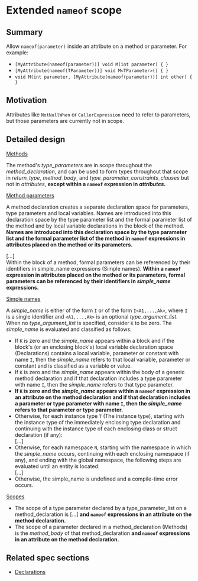 # Extended `nameof` scope

## Summary

Allow `nameof(parameter)` inside an attribute on a method or parameter.
For example:
- `[MyAttribute(nameof(parameter))] void M(int parameter) { }`
- `[MyAttribute(nameof(TParameter))] void M<TParameter>() { }`
- `void M(int parameter, [MyAttribute(nameof(parameter))] int other) { }`

## Motivation

Attributes like `NotNullWhen` or `CallerExpression` need to refer to parameters, but those parameters are currently not in scope.

## Detailed design

[Methods](https://github.com/dotnet/csharplang/blob/master/spec/classes.md#methods)

The method's *type_parameters* are in scope throughout the *method_declaration*, and can be used to form types throughout that scope in *return_type*, *method_body*, and *type_parameter_constraints_clauses* but not in *attributes*, **except within a `nameof` expression in *attributes*.**

[Method parameters](https://github.com/dotnet/csharplang/blob/master/spec/classes.md#method-parameters)

A method declaration creates a separate declaration space for parameters, type parameters and local variables. Names are introduced into this declaration space by the type parameter list and the formal parameter list of the method and by local variable declarations in the block of the method.
**Names are introduced into this declaration space by the type parameter list and the formal parameter list of the method in `nameof` expressions in attributes placed on the method or its parameters.**

\[...]   
Within the block of a method, formal parameters can be referenced by their identifiers in simple_name expressions (Simple names).
**Within a `nameof` expression in attributes placed on the method or its parameters, formal parameters can be referenced by their identifiers in *simple_name* expressions.**

[Simple names](https://github.com/dotnet/csharplang/blob/master/spec/expressions.md#simple-names)

A *simple_name* is either of the form `I` or of the form `I<A1,...,Ak>`, where `I` is a single identifier and `<A1,...,Ak>` is an optional *type_argument_list*. When no *type_argument_list* is specified, consider `K` to be zero. The *simple_name* is evaluated and classified as follows:

- If `K` is zero and the *simple_name* appears within a block and if the block's (or an enclosing block's) local variable declaration space (Declarations) contains a local variable, parameter or constant with name `I`, then the *simple_name* refers to that local variable, parameter or constant and is classified as a variable or value.
- If `K` is zero and the *simple_name* appears within the body of a generic method declaration and if that declaration includes a type parameter with name `I`, then the *simple_name* refers to that type parameter.
- **If `K` is zero and the *simple_name* appears within a `nameof` expression in an attribute on the method declaration and if that declaration includes a parameter or type parameter with name `I`, then the *simple_name* refers to that parameter or type parameter.**
- Otherwise, for each instance type `T` (The instance type), starting with the instance type of the immediately enclosing type declaration and continuing with the instance type of each enclosing class or struct declaration (if any):  
\[...]
- Otherwise, for each namespace `N`, starting with the namespace in which the *simple_name* occurs, continuing with each enclosing namespace (if any), and ending with the global namespace, the following steps are evaluated until an entity is located:  
\[...]
- Otherwise, the simple_name is undefined and a compile-time error occurs.

[Scopes](https://github.com/dotnet/csharplang/blob/master/spec/basic-concepts.md#scopes)

- The scope of a type parameter declared by a type_parameter_list on a method_declaration is \[...] **and `nameof` expressions in an attribute on the method declaration.**
- The scope of a parameter declared in a method_declaration (Methods) is the *method_body* of that method_declaration **and `nameof` expressions in an attribute on the method declaration.**

## Related spec sections
- [Declarations](https://github.com/dotnet/csharplang/blob/master/spec/basic-concepts.md#declarations)
